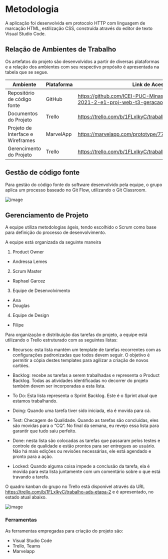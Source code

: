 
# Metodologia

A aplicação foi desenvolvida em protocolo HTTP com linguagem de marcação HTML, estilização CSS, construída através do editor de texto Visual Studio Code. 

## Relação de Ambientes de Trabalho 

Os artefatos do projeto são desenvolvidos a partir de diversas plataformas e a relação dos ambientes com seu respectivo propósito é apresentada na tabela que se segue.

Ambiente | Plataforma | Link de Acesso |
--- | --- | --- | 
Repositório de código fonte | GitHub | https://github.com/ICEI-PUC-Minas-PMV-ADS/pmv-ads-2021-2-e1-proj-web-t3-geracao_documentos |
Documentos do Projeto | Trello | https://trello.com/b/1FLxIkyC/trabalho-ads-etapa-2 |
Projeto de Interface e Wireframes | MarvelApp | https://marvelapp.com/prototype/7790f5h/screen/82232136 | 
Gerencimento do Projeto | Trello | https://trello.com/b/1FLxIkyC/trabalho-ads-etapa-2 | 

## Gestão de código fonte 

Para gestão do código fonte do software desenvolvido pela equipe, o grupo aplica um processo baseado no Git Flow, utilizando o Git Classroom. 

![image](https://user-images.githubusercontent.com/89875612/135363138-b10e41a6-c524-4905-baea-ae31069e0eee.png)

## Gerenciamento de Projeto

A equipe utiliza metodologias ágeis, tendo escolhido o Scrum como base para definição do processo de desenvolvimento.

A equipe está organizada da seguinte maneira

1. Product Owner
- Andressa Lemes 
2. Scrum Master
- Raphael Garcez 
3. Equipe de Desenvolvimento
- Ana 
- Douglas 
4. Equipe de Design
- Filipe

Para organização e distribuição das tarefas do projeto, a equipe está utilizando o Trello estruturado com as seguintes listas:

- Recursos: esta lista mantém um template de tarefas recorrentes com as configurações padronizadas que todos devem seguir. O objetivo é permitir a cópia destes templates para agilizar a criação de novos cartões.

- Backlog: recebe as tarefas a serem trabalhadas e representa o Product Backlog. Todas as atividades identificadas no decorrer do projeto também devem ser incorporadas a esta lista.

- To Do: Esta lista representa o Sprint Backlog. Este é o Sprint atual que estamos trabalhando.

- Doing: Quando uma tarefa tiver sido iniciada, ela é movida para cá.

- Test: Checagem de Qualidade. Quando as tarefas são concluídas, eles são movidas para o “CQ”. No final da semana, eu revejo essa lista para garantir que tudo saiu perfeito.

- Done: nesta lista são colocadas as tarefas que passaram pelos testes e controle de qualidade e estão prontos para ser entregues ao usuário. Não há mais edições ou revisões necessárias, ele está agendado e pronto para a ação.

- Locked: Quando alguma coisa impede a conclusão da tarefa, ela é movida para esta lista juntamente com um comentário sobre o que está travando a tarefa.

O quadro kanban do grupo no Trello está disponível através da URL https://trello.com/b/1FLxIkyC/trabalho-ads-etapa-2 e é apresentado, no estado atual abaixo.

![image](https://user-images.githubusercontent.com/89875612/135364972-9332fe9e-72c8-49f6-9401-d324359c6bdc.png)
 
### Ferramentas

As ferramentas empregadas para criação do projeto são:

- Visual Studio Code 
- Trello, Teams 
- Marvelapp 
